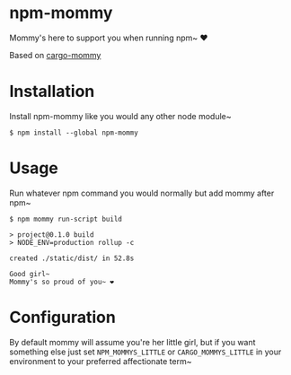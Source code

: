 # npm-mommy

Mommy's here to support you when running npm~ ❤️

Based on [cargo-mommy](https://github.com/Gankra/cargo-mommy)

# Installation

Install npm-mommy like you would any other node module~

```text
$ npm install --global npm-mommy
```

# Usage

Run whatever npm command you would normally but add mommy after npm~

```text
$ npm mommy run-script build

> project@0.1.0 build
> NODE_ENV=production rollup -c

created ./static/dist/ in 52.8s

Good girl~
Mommy's so proud of you~ ❤️
```

# Configuration

By default mommy will assume you're her little girl, but if you want something else just set `NPM_MOMMYS_LITTLE` or `CARGO_MOMMYS_LITTLE` in your environment to your preferred affectionate term~
